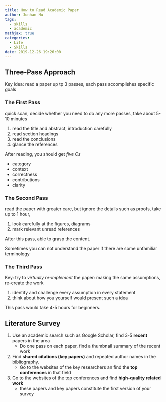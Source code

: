 ```yaml
---
title: How to Read Academic Paper
author: Junhan Hu
tags:
  - skills
  - academic
mathjax: true
categories:
  - Life
  - Skills
date: 2019-12-26 19:26:00
---
```


## Three-Pass Approach

Key idea: read a paper up tp 3 passes, each pass accomplishes specific goals

### The First Pass

quick scan, decide whether you need to do any more passes, take about 5-10 minutes

1. read the title and abstract, introduction carefully
2. read section headings
3. read the conclusions
4. glance the references

After reading, you should get *five Cs*

* category
* context
* correctness
* contributions
* clarity

### The Second Pass

read the paper with greater care, but ignore the details such as proofs, take up to 1 hour,

1. look carefully at the figures, diagrams
2. mark relevant unread references

After this pass, able to grasp the content.

Sometimes you can not understand the paper if there are some unfamiliar terminology

### The Third Pass

Key: try to *virtually re-implement* the paper: making the same assumptions, re-create the work

1. identify and challenge every assumption in every statement
2. think about how you yourself would present such a idea

This pass would take 4-5 hours for beginners.

## Literature Survey

1. Use an academic search such as Google Scholar, find 3-5 **recent** papers in the area
   * Do one pass on each paper, find a thumbnail summary of the recent work
2. Find **shared citations (key papers)** and repeated author names in the bibliography.
   * Go to the websites of the key researchers an find the **top conferences** in that field
3. Go to the websites of the top conferences and find **high-quality related work**
   * these papers and key papers constitute the first version of your survey

